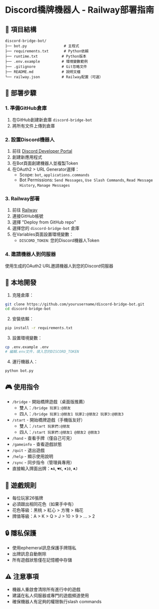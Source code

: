 # Discord橋牌機器人 - Railway部署指南

## 📁 項目結構
```
discord-bridge-bot/
├── bot.py                 # 主程式
├── requirements.txt       # Python依賴
├── runtime.txt           # Python版本
├── .env.example          # 環境變數範例
├── .gitignore            # Git忽略文件
├── README.md             # 說明文檔
└── railway.json          # Railway配置（可選）
```

## 🚀 部署步驟

### 1. 準備GitHub倉庫
1. 在GitHub創建新倉庫 `discord-bridge-bot`
2. 將所有文件上傳到倉庫

### 2. 設置Discord機器人
1. 前往 [Discord Developer Portal](https://discord.com/developers/applications)
2. 創建新應用程式
3. 在Bot頁面創建機器人並複製Token
4. 在OAuth2 > URL Generator選擇：
   - Scope: `bot`, `applications.commands`
   - Bot Permissions: `Send Messages`, `Use Slash Commands`, `Read Message History`, `Manage Messages`

### 3. Railway部署
1. 前往 [Railway](https://railway.app)
2. 連接GitHub帳號
3. 選擇 "Deploy from GitHub repo"
4. 選擇您的 `discord-bridge-bot` 倉庫
5. 在Variables頁面設置環境變數：
   - `DISCORD_TOKEN`: 您的Discord機器人Token

### 4. 邀請機器人到伺服器
使用生成的OAuth2 URL邀請機器人到您的Discord伺服器

## 🔧 本地開發

1. 克隆倉庫：
```bash
git clone https://github.com/yourusername/discord-bridge-bot.git
cd discord-bridge-bot
```

2. 安裝依賴：
```bash
pip install -r requirements.txt
```

3. 設置環境變數：
```bash
cp .env.example .env
# 編輯.env文件，填入您的DISCORD_TOKEN
```

4. 運行機器人：
```bash
python bot.py
```

## 🎮 使用指令

- `/bridge` - 開始橋牌遊戲（桌面版推薦）
  - 雙人：`/bridge 玩家1:@朋友`
  - 四人：`/bridge 玩家1:@朋友1 玩家2:@朋友2 玩家3:@朋友3`
- `/start` - 開始橋牌遊戲（手機版友好）
  - 雙人：`/start 玩家們:@朋友`
  - 四人：`/start 玩家們:@朋友1 @朋友2 @朋友3`
- `/hand` - 查看手牌（僅自己可見）
- `/gameinfo` - 查看遊戲狀態
- `/quit` - 退出遊戲
- `/help` - 顯示使用說明
- `/sync` - 同步指令（管理員專用）
- 直接輸入牌面出牌：`♠️A`, `♥️K`, `♦️10`, `♣️J`

## 📝 遊戲規則

- 每位玩家26張牌
- 必須跟出相同花色（如果手中有）
- 花色等級：黑桃 > 紅心 > 方塊 > 梅花
- 牌值等級：A > K > Q > J > 10 > 9 > ... > 2

## 🔒 隱私保護

- 使用ephemeral訊息保護手牌隱私
- 出牌訊息自動刪除
- 所有遊戲狀態僅在記憶體中存儲

## ⚠️ 注意事項

- 機器人重啟會清除所有進行中的遊戲
- 建議在私人伺服器或專門的遊戲頻道使用
- 確保機器人有足夠的權限執行slash commands
